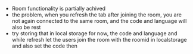 - Room functionality is partially achived
- the problem, when you refresh the tab after joining the room, you are not again connected to the same room, and the code and language will also be rest
- try storing that in local storage for now, the code and language and while refresh let the users join the room with the roomid in localstorage and also set the code then
